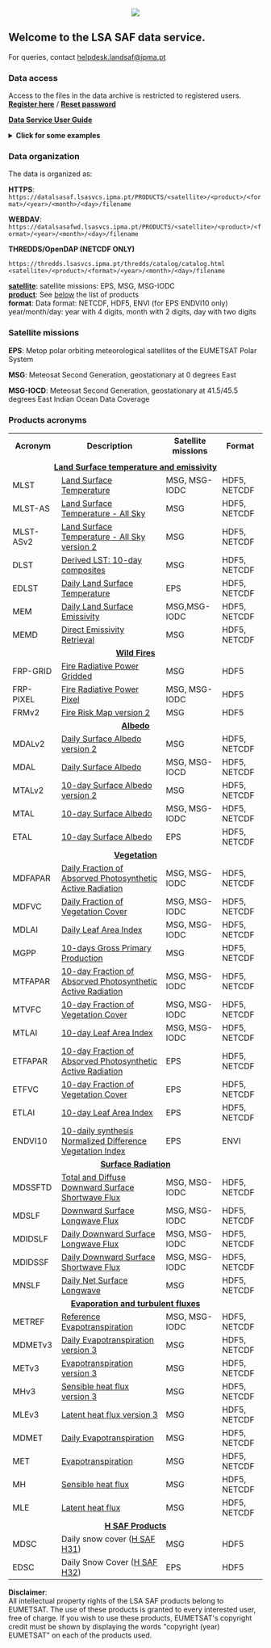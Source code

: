 <div style="text-align: center;">
<img src="https://landsaf.ipma.pt/static/logo.png">
</div>

 
## Welcome to the **LSA SAF data service**.


For queries, contact helpdesk.landsaf@ipma.pt 

### Data access

Access to the files in the data archive is restricted to registered users.<br>
<b><a href="https://mokey.lsasvcs.ipma.pt/auth/signup" target="_blank">Register here</a></b> / 
<b><a href="https://mokey.lsasvcs.ipma.pt/auth/forgotpw" target="_blank">Reset password</a></b>

<b><a href="https://gitlab.com/helpdesk.landsaf/lsasaf_data_access/-/wikis/home" target="_blank">Data Service User Guide</a></b>

<details>
  <summary><b>Click for some examples </b> </summary>


**https / wget**

The recomended way to download several products is with the [**wget**](https://www.gnu.org/software/wget/ 
) tool which is available in most linux distributions. Windows binaries can be found [here](https://eternallybored.org/misc/wget/)

For example to download MSG LST hourly files (skipping minutes 15, 30, 45) for Jan 2006 you can use the following command (don’t forget the last “/” to download only that period) (replace --user=XXX --password=XXX by your access credentials):
```
wget -c --no-check-certificate -r -np -nH \
     --user=XXX --password=XXX \
     -R "*15.nc, *30.nc, *45.nc, *.html" \
     https://datalsasaf.lsasvcs.ipma.pt/PRODUCTS/MSG/MLST/NETCDF/2006/01/
```
You can check the details of each option [here](https://www.gnu.org/software/wget/manual/wget.html). If you add the option “-nd” all files are saved to the current directly, otherwise they will be downloaded to a folder structure PRODUCTS/MSG/MLST/NETCDF/2006/01/

**WebDAV**

WebDAV protocol is the recomended way to access the files directly from Windows, using "map a network drive"

Details <a href="https://gitlab.com/helpdesk.landsaf/lsasaf_data_access/-/wikis/data/webdav" target="_blank">here</a> and ipython notebook examples <a href="https://gitlab.com/helpdesk.landsaf/lsasaf_data_access/-/tree/main/examples/webdav" target="_blank">here</a>. 

**THREDDS**

THREDDS/OpenDAP protocol is the recommended way to access NETCDF files to subset regions/variables. 

Details <a href="https://gitlab.com/helpdesk.landsaf/lsasaf_data_access/-/wikis/data/thredds" target="_blank">here</a> and ipython notebook examples <a href="https://gitlab.com/helpdesk.landsaf/lsasaf_data_access/-/tree/main/examples/thredds" target="_blank">here</a>. 

Examples of command line tools to access directly the files via OpenDAP (replace "USER:PASSWD" by your credentials).

```
# netcdf header
ncdump -h https://USER:PASSWD@thredds.lsasvcs.ipma.pt/thredds/dodsC/EPS/ETLAI/NETCDF/2020/02/15/NETCDF4_LSASAF_M01-AVHR_ETLAI_GLOBE_202002150000.nc
# cdo short information
cdo sinfov https://USER:PASSWD@thredds.lsasvcs.ipma.pt/thredds/dodsC/EPS/ETLAI/NETCDF/2020/02/15/NETCDF4_LSASAF_M01-AVHR_ETLAI_GLOBE_202002150000.nc


```


</details>

### Data organization

The data is organized as:

**HTTPS**: 
 `https://datalsasaf.lsasvcs.ipma.pt/PRODUCTS/<satellite>/<product>/<format>/<year>/<month>/<day>/filename`

**WEBDAV**: 
 `https://datalsasafwd.lsasvcs.ipma.pt/PRODUCTS/<satellite>/<product>/<format>/<year>/<month>/<day>/filename`

**THREDDS/OpenDAP (NETCDF ONLY)**
 ```
 https://thredds.lsasvcs.ipma.pt/thredds/catalog/catalog.html 
 <satellite>/<product>/<format>/<year>/<month>/<day>/filename
 ```

[**satellite**](#satellite): satellite missions: EPS, MSG, MSG-IODC  
[**product**](#product): See [below](#product) the list of products  
**format**: Data format: NETCDF, HDF5, ENVI (for EPS ENDVI10 only)  
year/month/day: year with 4 digits, month with 2 digits, day with two digits 


<a name="satellite"></a>
### Satellite missions

**EPS**: Metop polar orbiting meteorological satellites of the EUMETSAT Polar System

**MSG**: Meteosat Second Generation, geostationary  at 0 degrees East 

**MSG-IOCD**: Meteosat Second Generation, geostationary at 41.5/45.5 degrees East Indian Ocean Data Coverage 


<a name="product"></a>
### Products acronyms

<table>
  <tr>
    <th>Acronym</th> <th>Description</th> <th>Satellite missions</th> <th>Format</th>
  </tr>
 <td >

 
  
  <tr> <td colspan="4" style="text-align: center"><b>
  <a href="https://landsaf.ipma.pt/en/data/products/land-surface-temperature-and-emissivity/" target="_blank">Land Surface temperature and emissivity </a></b></td> </tr>
  
  <tr> <td>MLST</td><td>
  <a href="https://nextcloud.lsasvcs.ipma.pt/s/Dd6ga76oG7Lqz5Q" target="_blank">Land Surface Temperature</a>
  </td> <td>MSG, MSG-IODC</td> <td>HDF5, NETCDF</td> </tr>
  
  <tr> <td>MLST-AS</td><td>
  <a href="https://nextcloud.lsasvcs.ipma.pt/s/dYjdyiMXZTt8sP4" target="_blank">Land Surface Temperature - All Sky</a>
  </td><td>MSG</td><td>HDF5, NETCDF</td>

  <tr> <td>MLST-ASv2</td><td>
  <a href="https://nextcloud.lsasvcs.ipma.pt/s/DSnWj8n4gx3WQbm" target="_blank">Land Surface Temperature - All Sky version 2</a>
  </td><td>MSG</td><td>HDF5, NETCDF</td>
  
  <tr> <td>DLST</td> <td>
  <a href="https://nextcloud.lsasvcs.ipma.pt/s/yniroZGomKkDeXR" target="_blank">Derived LST: 10-day composites</a>
  </td><td>MSG</td> <td>HDF5, NETCDF</td> </tr>
  
  <tr> <td>EDLST</td> <td>
  <a href="https://nextcloud.lsasvcs.ipma.pt/s/NsW275gpDAfekzc" target="_blank">Daily Land Surface Temperature</a>
  </td><td>EPS</td><td>HDF5, NETCDF</td> </tr>
  
  <tr> <td>MEM</td> <td>
  <a href="https://nextcloud.lsasvcs.ipma.pt/s/Dd6ga76oG7Lqz5Q" target="_blank">Daily Land Surface Emissivity</a>
  </td><td>MSG,MSG-IODC</td><td>HDF5, NETCDF</td> </tr>
  
  <tr> <td>MEMD</td> <td>
  <a href="https://nextcloud.lsasvcs.ipma.pt/s/kxo9bs8QKGtytA3" target="_blank">Direct Emissivity Retrieval</a>
  </td><td>MSG</td><td>HDF5, NETCDF</td> </tr>
  

  <tr> <td colspan="4" style="text-align: center"><b>
  <a href="https://landsaf.ipma.pt/en/data/products/fire-products/" target="_blank">Wild Fires</a></b></td> </tr>
  
  <tr> <td>FRP-GRID</td> <td>
  <a href="https://nextcloud.lsasvcs.ipma.pt/s/TjpsBziZFNN6GPN" target="_blank">Fire Radiative Power Gridded</a>
  </td> <td>MSG</td> <td>HDF5</td> </tr>
  
  <tr> <td>FRP-PIXEL</td> <td>
  <a href="https://nextcloud.lsasvcs.ipma.pt/s/TjpsBziZFNN6GPN" target="_blank">Fire Radiative Power Pixel</a>
  </td> <td>MSG, MSG-IODC</td> <td>HDF5</td> </tr>
  
  <tr> <td>FRMv2</td> <td>
  <a href="https://nextcloud.lsasvcs.ipma.pt/s/CjtrxjMcYBz5wT7" target="_blank">Fire Risk Map version 2</a>
  </td> <td>MSG</td> <td>HDF5</td> </tr>


  <tr> <td colspan="4" style="text-align: center"><b>
  <a href="https://landsaf.ipma.pt/en/data/products/albedo/" target="_blank">Albedo </a></b></td> </tr>
  
  <tr> <td>MDALv2</td> <td>
  <a href="https://nextcloud.lsasvcs.ipma.pt/s/pApTpM4oaMnPZcM" target="_blank">Daily Surface Albedo version 2</a>
  </td> <td>MSG</td> <td>HDF5, NETCDF</td> </tr>
  
  <tr> <td>MDAL</td> <td>
  <a href="https://nextcloud.lsasvcs.ipma.pt/s/gFgGbMNQ2Gmns63" target="_blank">Daily Surface Albedo</a>
  </td> <td>MSG, MSG-IOCD</td> <td>HDF5, NETCDF</td> </tr>
  
  <tr> <td>MTALv2</td> <td>
  <a href="https://nextcloud.lsasvcs.ipma.pt/s/pApTpM4oaMnPZcM" target="_blank">10-day Surface Albedo version 2</a>
  </td> <td>MSG</td> <td>HDF5, NETCDF</td> </tr>
  
  <tr> <td>MTAL</td> <td>
  <a href="https://nextcloud.lsasvcs.ipma.pt/s/yWwSJ3ai2a7naHZ" target="_blank">10-day Surface Albedo</a>
  </td> <td>MSG, MSG-IODC</td> <td>HDF5, NETCDF</td> </tr>
  
  <tr> <td>ETAL</td> <td>
  <a href="https://nextcloud.lsasvcs.ipma.pt/s/6D4Q849exZRx3xW" target="_blank">10-day Surface Albedo</a>
  </td> <td>EPS</td> <td>HDF5, NETCDF</td> </tr>
  
  

  <tr> <td colspan="4" style="text-align: center"><b><a href="https://landsaf.ipma.pt/en/data/products/vegetation/" target="_blank">Vegetation </a></b></td> </tr>
  
  <tr> <td>MDFAPAR</td> <td>
  <a href="https://nextcloud.lsasvcs.ipma.pt/s/LbAmqBTB3Q2tbQP" target="_blank">Daily Fraction of Absorved Photosynthetic Active Radiation</a>
  </td> <td>MSG, MSG-IODC</td> <td>HDF5, NETCDF</td> </tr>
  
  <tr> <td>MDFVC</td> <td>
  <a href="https://nextcloud.lsasvcs.ipma.pt/s/LbAmqBTB3Q2tbQP" target="_blank">Daily Fraction of Vegetation Cover</a>
  </td> <td>MSG, MSG-IODC</td> <td>HDF5, NETCDF</td> </tr>
  
  <tr> <td>MDLAI</td> <td>
  <a href="https://nextcloud.lsasvcs.ipma.pt/s/LbAmqBTB3Q2tbQP" target="_blank">Daily Leaf Area Index</a>
  </td> <td>MSG, MSG-IODC</td> <td>HDF5, NETCDF</td> </tr>
  
  <tr> <td>MGPP</td> <td>
  <a href="https://nextcloud.lsasvcs.ipma.pt/s/LNkWz498cA4Rf2Z" target="_blank">10-days Gross Primary Production</a>
  </td> <td>MSG</td> <td>HDF5, NETCDF</td> </tr>
  
  <tr> <td>MTFAPAR</td> <td>
  <a href="https://nextcloud.lsasvcs.ipma.pt/s/7co5rsXBqwR7kYg" target="_blank">10-day Fraction of Absorved Photosynthetic Active Radiation</a>
  </td> <td>MSG, MSG-IODC</td> <td>HDF5, NETCDF</td> </tr>
  
  <tr> <td>MTVFC</td> <td>
  <a href="https://nextcloud.lsasvcs.ipma.pt/s/7co5rsXBqwR7kYg" target="_blank">10-day Fraction of Vegetation Cover</a>
  </td> <td>MSG, MSG-IODC</td> <td>HDF5, NETCDF</td> </tr>
  
  <tr> <td>MTLAI</td> <td>
  <a href="https://nextcloud.lsasvcs.ipma.pt/s/7co5rsXBqwR7kYg" target="_blank">10-day Leaf Area Index</a>
  </td> <td>MSG, MSG-IODC</td> <td>HDF5, NETCDF</td> </tr>
  
  <tr> <td>ETFAPAR</td> <td>
  <a href="https://nextcloud.lsasvcs.ipma.pt/s/sWn23j9NZnJg2a6" target="_blank">10-day Fraction of Absorved Photosynthetic Active Radiation</a>
  </td> <td>EPS</td> <td>HDF5, NETCDF</td> </tr>
  
  <tr> <td>ETFVC</td> <td>
  <a href="https://nextcloud.lsasvcs.ipma.pt/s/sWn23j9NZnJg2a6" target="_blank">10-day Fraction of Vegetation Cover</a>
  </td> <td>EPS</td> <td>HDF5, NETCDF</td> </tr>
  
  <tr> <td>ETLAI</td> <td>
  <a href="https://nextcloud.lsasvcs.ipma.pt/s/sWn23j9NZnJg2a6" target="_blank">10-day Leaf Area Index</a>
  </td> <td>EPS</td> <td>HDF5, NETCDF</td> </tr>
  
  <tr> <td>ENDVI10</td> <td>
  <a href="https://nextcloud.lsasvcs.ipma.pt/s/qqwZSwGC6mAHxZA" target="_blank">10-daily synthesis Normalized Difference Vegetation Index</a>
  </td> <td>EPS</td> <td>ENVI</td> </tr>
  

  <tr> <td colspan="4" style="text-align: center"><b>
  <a href="https://landsaf.ipma.pt/en/data/products/radiation/" target="_blank">Surface Radiation</a></b></td> </tr>
  
  <tr> <td>MDSSFTD</td> <td>
  <a href="https://nextcloud.lsasvcs.ipma.pt/s/bA9gYoa5mQX2yJw" target="_blank">Total and Diffuse Downward Surface Shortwave Flux</a>
  </td> <td>MSG, MSG-IODC</td> <td>HDF5, NETCDF</td> </tr>
  
  <tr> <td>MDSLF</td> <td>
  <a href="https://nextcloud.lsasvcs.ipma.pt/s/m5X9LNMK9oAW55C" target="_blank">Downward Surface Longwave Flux</a>
  </td> <td>MSG, MSG-IODC</td> <td>HDF5, NETCDF</td> </tr>

  <tr> <td>MDIDSLF</td> <td>
  <a href="https://nextcloud.lsasvcs.ipma.pt/s/9BQa6e2CAaJdjRZ" target="_blank">Daily Downward Surface Longwave Flux</a>
  </td> <td>MSG, MSG-IODC</td> <td>HDF5, NETCDF</td> </tr>
  
  <tr> <td>MDIDSSF</td> <td>
  <a href="https://nextcloud.lsasvcs.ipma.pt/s/QSABgnG4dZGBo5W" target="_blank">Daily Downward Surface Shortwave Flux</a>
  </td> <td>MSG, MSG-IODC</td> <td>HDF5, NETCDF</td> </tr>
  
  <tr> <td>MNSLF</td> <td>
  <a href="https://nextcloud.lsasvcs.ipma.pt/s/z42FQpGPmTxMN6Q" target="_blank">Daily Net Surface Longwave</a>
  </td> <td>MSG</td> <td>HDF5, NETCDF</td> </tr>
  

  <tr> <td colspan="4" style="text-align: center"><b>
  <a href="https://landsaf.ipma.pt/en/data/products/evapotranspiration-turbulent-fluxes/" target="_blank">Evaporation and turbulent fluxes</a></b></td> </tr> <tr> 
  
  <tr> <td>METREF</td> <td>
  <a href="https://nextcloud.lsasvcs.ipma.pt/s/zzBDmfgtJE9ePQW" target="_blank">Reference Evapotranspiration</a>
  </td> <td>MSG, MSG-IODC</td> <td>HDF5, NETCDF</td> </tr>

  <tr> <td>MDMETv3</td> <td>
  <a href="https://nextcloud.lsasvcs.ipma.pt/s/7QLcZfABg5H6mkq" target="_blank">Daily Evapotranspiration version 3</a>
  </td> <td>MSG</td> <td>HDF5, NETCDF</td> </tr>

  <tr> <td>METv3</td> <td>
  <a href="https://nextcloud.lsasvcs.ipma.pt/s/7QLcZfABg5H6mkq" target="_blank">Evapotranspiration version 3</a>
  </td> <td>MSG</td> <td>HDF5, NETCDF</td> </tr>
  
  <tr> <td>MHv3</td> <td>
  <a href="https://nextcloud.lsasvcs.ipma.pt/s/7QLcZfABg5H6mkq" target="_blank">Sensible heat flux version 3</a>
  </td> <td>MSG</td> <td>HDF5, NETCDF</td> </tr>
  
  <tr> <td>MLEv3</td> <td>
  <a href="https://nextcloud.lsasvcs.ipma.pt/s/7QLcZfABg5H6mkq" target="_blank">Latent heat flux version 3</a>
  </td> <td>MSG</td> <td>HDF5, NETCDF</td> </tr>

  
  <tr> <td>MDMET</td> <td>
  <a href="https://nextcloud.lsasvcs.ipma.pt/s/xtAx57TM9qn5X4x" target="_blank">Daily Evapotranspiration</a>
 
  </td> <td>MSG</td> <td>HDF5, NETCDF</td> </tr>
  
  <tr> <td>MET</td> <td>
  <a href="https://nextcloud.lsasvcs.ipma.pt/s/GYmE6w75fPtQwrz" target="_blank">Evapotranspiration</a>
  </td> <td>MSG</td> <td>HDF5, NETCDF</td> </tr>
  
  <tr> <td>MH</td> <td>
  <a href="https://nextcloud.lsasvcs.ipma.pt/s/GYmE6w75fPtQwrz" target="_blank">Sensible heat flux</a>
  </td> <td>MSG</td> <td>HDF5, NETCDF</td> </tr>
  
  <tr> <td>MLE</td> <td>
  <a href="https://nextcloud.lsasvcs.ipma.pt/s/GYmE6w75fPtQwrz" target="_blank">Latent heat flux</a>
  </td> <td>MSG</td> <td>HDF5, NETCDF</td> </tr>
  

  <tr> <td colspan="4" style="text-align: center"><b>
  <a href="https://hsaf.meteoam.it/" target="_blank">H SAF Products</a></b></td> </tr> <tr> 

  <tr> <td>MDSC</td> <td>
  Daily snow cover (<a href="https://hsaf.meteoam.it/Products/Detail?prod=H31" target="_blank">H SAF H31</a>)</td> <td>MSG</td> <td>HDF5</td> </tr>

  <tr> <td>EDSC</td> <td>
  Daily Snow Cover (<a href="https://hsaf.meteoam.it/Products/Detail?prod=H32" target="_blank">H SAF H32</a>)</td> <td>EPS</td> <td>HDF5</td> </tr>  
 
</table>

**Disclaimer**:<br> All intellectual property rights of the LSA SAF products belong to EUMETSAT. The use of these products is granted to every interested user, free of charge. If you wish to use these products, EUMETSAT's copyright credit must be shown by displaying the words "copyright (year) EUMETSAT" on each of the products used.


